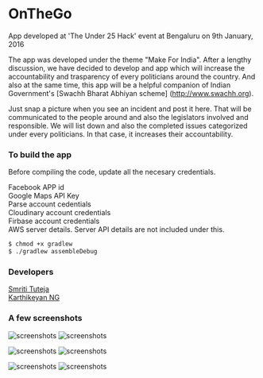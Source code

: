 # OnTheGo
App developed at 'The Under 25 Hack' event at Bengaluru on 9th January, 2016 <br>

The app was developed under the theme "Make For India". After a lengthy discussion, we have decided to develop and app which will increase the accountability and trasparency of every politicians around the country. And also at the same time, this app will be a helpful companion of Indian Government's [Swachh Bharat Abhiyan scheme] (http://www.swachh.org).

Just snap a picture when you see an incident and post it here. That will be communicated to the people around and also the legislators involved and responsible. We will list down and also the completed issues categorized under every politicians. In that case, it increases their accountability.

### To build the app

Before compiling the code, update all the necesary credentials.

Facebook APP id<br>
Google Maps API Key<br>
Parse account cedentials<br>
Cloudinary account credentials<br>
Firbase account credentials<br>
AWS server details. Server API details are not included under this.<br>

```sh
$ chmod +x gradlew
$ ./gradlew assembleDebug
```

### Developers
 [Smriti Tuteja](https://github.com/SmritiTuteja) <br>
 [Karthikeyan NG](http://www.intrepidkarthi.com) 
 

### A few screenshots

![screenshots](https://raw.githubusercontent.com/intrepidkarthi/OnTheGo/master/screenshots/one.png)
![screenshots](https://raw.githubusercontent.com/intrepidkarthi/OnTheGo/master/screenshots/Screenshot_2015-08-09-10-51-44.png)

![screenshots](https://raw.githubusercontent.com/intrepidkarthi/OnTheGo/master/screenshots/Screenshot_2015-08-09-10-52-28.png)
![screenshots](https://raw.githubusercontent.com/intrepidkarthi/OnTheGo/master/screenshots/Screenshot_2015-08-09-10-52-54.png)

![screenshots](https://raw.githubusercontent.com/intrepidkarthi/OnTheGo/master/screenshots/Screenshot_2015-08-09-10-53-26.png)
![screenshots](https://raw.githubusercontent.com/intrepidkarthi/OnTheGo/master/screenshots/Screenshot_2015-08-09-10-53-59.png)


